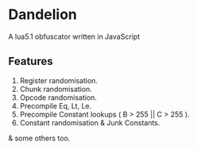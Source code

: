 # Dandelion
A lua5.1 obfuscator written in JavaScript

## Features
1. Register randomisation.
2. Chunk randomisation.
3. Opcode randomisation.
4. Precompile Eq, Lt, Le.
5. Precompile Constant lookups ( B > 255 || C > 255 ).
6. Constant randomisation & Junk Constants.

& some others too.
